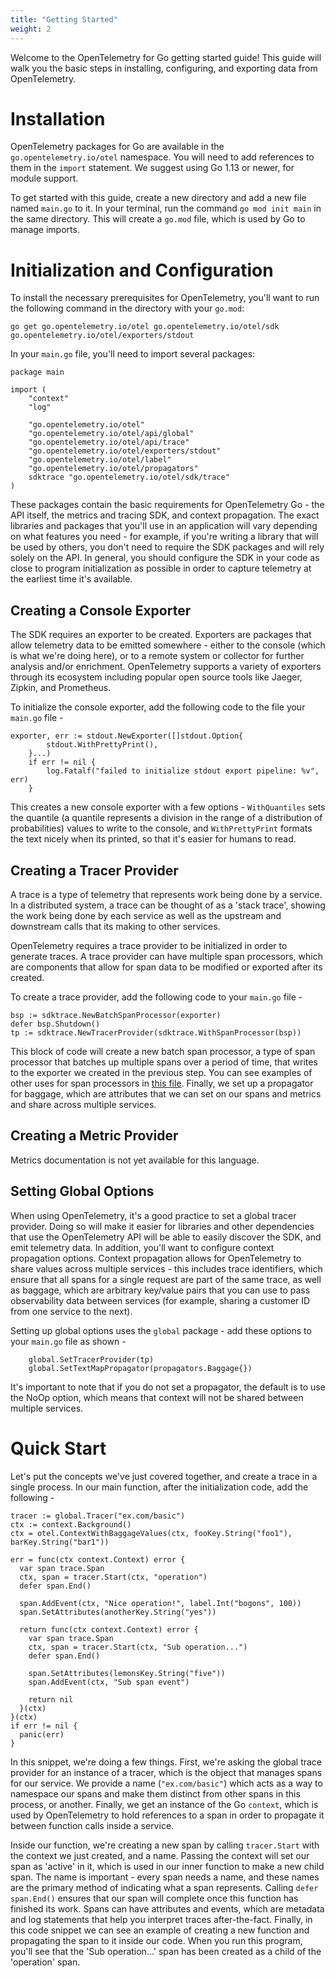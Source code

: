 ```yaml
---
title: "Getting Started"
weight: 2
---
```


Welcome to the OpenTelemetry for Go getting started guide! This guide will walk you the basic steps in installing, configuring, and exporting data from OpenTelemetry.

# Installation

OpenTelemetry packages for Go are available in the `go.opentelemetry.io/otel` namespace. You will need to add references to them in the `import` statement. We suggest using Go 1.13 or newer, for module support.

To get started with this guide, create a new directory and add a new file named `main.go` to it. In your terminal, run the command `go mod init main` in the same directory. This will create a `go.mod` file, which is used by Go to manage imports.

# Initialization and Configuration

To install the necessary prerequisites for OpenTelemetry, you'll want to run the following command in the directory with your `go.mod`:

`go get go.opentelemetry.io/otel go.opentelemetry.io/otel/sdk go.opentelemetry.io/otel/exporters/stdout`

In your `main.go` file, you'll need to import several packages:

```
package main

import (
	"context"
	"log"

	"go.opentelemetry.io/otel"
	"go.opentelemetry.io/otel/api/global"
	"go.opentelemetry.io/otel/api/trace"
	"go.opentelemetry.io/otel/exporters/stdout"
	"go.opentelemetry.io/otel/label"
	"go.opentelemetry.io/otel/propagators"
	sdktrace "go.opentelemetry.io/otel/sdk/trace"
)
```

These packages contain the basic requirements for OpenTelemetry Go - the API itself, the metrics and tracing SDK, and context propagation. The exact libraries and packages that you'll use in an application will vary depending on what features you need - for example, if you're writing a library that will be used by others, you don't need to require the SDK packages and will rely solely on the API. In general, you should configure the SDK in your code as close to program initialization as possible in order to capture telemetry at the earliest time it's available.

## Creating a Console Exporter

The SDK requires an exporter to be created. Exporters are packages that allow telemetry data to be emitted somewhere - either to the console (which is what we're doing here), or to a remote system or collector for further analysis and/or enrichment. OpenTelemetry supports a variety of exporters through its ecosystem including popular open source tools like Jaeger, Zipkin, and Prometheus. 

To initialize the console exporter, add the following code to the file your `main.go` file -

```
exporter, err := stdout.NewExporter([]stdout.Option{
		stdout.WithPrettyPrint(),
	}...)
	if err != nil {
		log.Fatalf("failed to initialize stdout export pipeline: %v", err)
	}
```

This creates a new console exporter with a few options - `WithQuantiles` sets the quantile (a quantile represents a division in the range of a distribution of probabilities) values to write to the console, and `WithPrettyPrint` formats the text nicely when its printed, so that it's easier for humans to read.

## Creating a Tracer Provider

A trace is a type of telemetry that represents work being done by a service. In a distributed system, a trace can be thought of as a 'stack trace', showing the work being done by each service as well as the upstream and downstream calls that its making to other services.

OpenTelemetry requires a trace provider to be initialized in order to generate traces. A trace provider can have multiple span processors, which are components that allow for span data to be modified or exported after its created.

To create a trace provider, add the following code to your `main.go` file -

```
bsp := sdktrace.NewBatchSpanProcessor(exporter)
defer bsp.Shutdown()
tp := sdktrace.NewTracerProvider(sdktrace.WithSpanProcessor(bsp))
```

This block of code will create a new batch span processor, a type of span processor that batches up multiple spans over a period of time, that writes to the exporter we created in the previous step. You can see examples of other uses for span processors in [this file](https://github.com/open-telemetry/opentelemetry-go/blob/master/sdk/trace/span_processor_example_test.go). Finally, we set up a propagator for baggage, which are attributes that we can set on our spans and metrics and share across multiple services.

## Creating a Metric Provider

Metrics documentation is not yet available for this language.

## Setting Global Options

When using OpenTelemetry, it's a good practice to set a global tracer provider. Doing so will make it easier for libraries and other dependencies that use the OpenTelemetry API will be able to easily discover the SDK, and emit telemetry data. In addition, you'll want to configure context propagation options. Context propagation allows for OpenTelemetry to share values across multiple services - this includes trace identifiers, which ensure that all spans for a single request are part of the same trace, as well as baggage, which are arbitrary key/value pairs that you can use to pass observability data between services (for example, sharing a customer ID from one service to the next).

Setting up global options uses the `global` package - add these options to your `main.go` file as shown -

```
	global.SetTracerProvider(tp)
	global.SetTextMapPropagator(propagators.Baggage{})
```

It's important to note that if you do not set a propagator, the default is to use the NoOp option, which means that context will not be shared between multiple services.

# Quick Start

Let's put the concepts we've just covered together, and create a trace in a single process. In our main function, after the initialization code, add the following -

```
tracer := global.Tracer("ex.com/basic")
ctx := context.Background()
ctx = otel.ContextWithBaggageValues(ctx, fooKey.String("foo1"), barKey.String("bar1"))

err = func(ctx context.Context) error {
  var span trace.Span
  ctx, span = tracer.Start(ctx, "operation")
  defer span.End()

  span.AddEvent(ctx, "Nice operation!", label.Int("bogons", 100))
  span.SetAttributes(anotherKey.String("yes"))

  return func(ctx context.Context) error {
    var span trace.Span
    ctx, span = tracer.Start(ctx, "Sub operation...")
    defer span.End()

    span.SetAttributes(lemonsKey.String("five"))
    span.AddEvent(ctx, "Sub span event")

    return nil
  }(ctx)
}(ctx)
if err != nil {
  panic(err)
}
```

In this snippet, we're doing a few things. First, we're asking the global trace provider for an instance of a tracer, which is the object that manages spans for our service. We provide a name (`"ex.com/basic"`) which acts as a way to namespace our spans and make them distinct from other spans in this process, or another. Finally, we get an instance of the Go `context`, which is used by OpenTelemetry to hold references to a span in order to propagate it between function calls inside a service.

Inside our function, we're creating a new span by calling `tracer.Start` with the context we just created, and a name. Passing the context will set our span as 'active' in it, which is used in our inner function to make a new child span. The name is important - every span needs a name, and these names are the primary method of indicating what a span represents.  Calling `defer span.End()` ensures that our span will complete once this function has finished its work. Spans can have attributes and events, which are metadata and log statements that help you interpret traces after-the-fact. Finally, in this code snippet we can see an example of creating a new function and propagating the span to it inside our code. When you run this program, you'll see that the 'Sub operation...' span has been created as a child of the 'operation' span.

